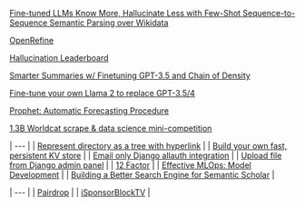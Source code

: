 [Fine-tuned LLMs Know More, Hallucinate Less with Few-Shot Sequence-to-Sequence Semantic Parsing over Wikidata](https://arxiv.org/abs/2305.14202)

[OpenRefine](https://openrefine.org/)

[Hallucination Leaderboard](https://github.com/vectara/hallucination-leaderboard)

[Smarter Summaries w/ Finetuning GPT-3.5 and Chain of Density](https://jxnl.github.io/instructor/blog/2023/11/05/chain-of-density/)

[Fine-tune your own Llama 2 to replace GPT-3.5/4](https://news.ycombinator.com/item?id=37484135)

[Prophet: Automatic Forecasting Procedure](https://github.com/facebook/prophet#prophet-automatic-forecasting-procedure)

[1.3B Worldcat scrape & data science mini-competition](https://annas-blog.org/worldcat-scrape.html)

| --- |
| [Represent directory as a tree with hyperlink](https://stackoverflow.com/questions/23989232/is-there-a-way-to-represent-a-directory-tree-in-a-github-readme-md) |
| [Build your own fast, persistent KV store](https://news.ycombinator.com/item?id=34793714) |
| [Email only Django allauth integration](https://learndjango.com/tutorials/django-log-in-email-not-username) |
| [Upload file from Django admin panel](https://stackoverflow.com/questions/39329196/how-to-upload-image-file-from-django-admin-panel) |
| [12 Factor](https://12factor.net/) |
| [Effective MLOps: Model Development](https://www.wandb.courses/courses/effective-mlops-model-development) |
| [Building a Better Search Engine for Semantic Scholar](https://medium.com/ai2-blog/building-a-better-search-engine-for-semantic-scholar-ea23a0b661e7) |

| --- |
| [Pairdrop](https://pairdrop.net/) |
| [iSponsorBlockTV](https://github.com/dmunozv04/iSponsorBlockTV) |
